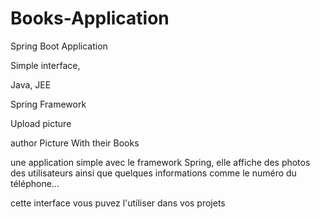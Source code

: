 # Books-Application
Spring Boot Application

Simple interface,

Java, JEE

Spring Framework

Upload picture

author Picture With their Books

une application simple avec le framework Spring, elle affiche des photos des utilisateurs ainsi que quelques informations comme le numéro du téléphone...

cette interface vous puvez l'utiliser dans vos projets
